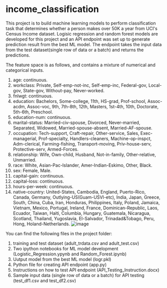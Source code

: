 # income_classification

This project is to build machine learning models to perform classification task that determines whether a person makes over 50K a year from UCI's Census Income dataset. Logisic regression and random forest models are developed for this project and an API endpoint was set up to generate prediction result from the best ML model. The endpoint takes the input data from the test dataset(single row of data or a batch) and returns the predictions. 

The feature space is as follows, and contains a mixture of numerical and categorical inputs. 
1.	age: continuous.
2.	workclass: Private, Self-emp-not-inc, Self-emp-inc, Federal-gov, Local-gov, State-gov, Without-pay, Never-worked.
3.	fnlwgt: continuous.
4.	education: Bachelors, Some-college, 11th, HS-grad, Prof-school, Assoc-acdm, Assoc-voc, 9th, 7th-8th, 12th, Masters, 1st-4th, 10th, Doctorate, 5th-6th, Preschool.
5.	education-num: continuous.
6.	marital-status: Married-civ-spouse, Divorced, Never-married, Separated, Widowed, Married-spouse-absent, Married-AF-spouse.
7.	occupation: Tech-support, Craft-repair, Other-service, Sales, Exec-managerial, Prof-specialty, Handlers-cleaners, Machine-op-inspct, Adm-clerical, Farming-fishing, Transport-moving, Priv-house-serv, Protective-serv, Armed-Forces.
8.	relationship: Wife, Own-child, Husband, Not-in-family, Other-relative, Unmarried.
9.	race: White, Asian-Pac-Islander, Amer-Indian-Eskimo, Other, Black.
10.	sex: Female, Male.
11.	capital-gain: continuous.
12.	capital-loss: continuous.
13.	hours-per-week: continuous.
14.	native-country: United-States, Cambodia, England, Puerto-Rico, Canada, Germany, Outlying-US(Guam-USVI-etc), India, Japan, Greece, South, China, Cuba, Iran, Honduras, Philippines, Italy, Poland, Jamaica, Vietnam, Mexico, Portugal, Ireland, France, Dominican-Republic, Laos, Ecuador, Taiwan, Haiti, Columbia, Hungary, Guatemala, Nicaragua, Scotland, Thailand, Yugoslavia, El-Salvador, Trinadad&Tobago, Peru, Hong, Holand-Netherlands.
![image](https://user-images.githubusercontent.com/72672367/194773009-db7cc455-38f7-46cc-befa-465668b5bc41.png)


You can find the following files in the project folder:
1. training and test dataset (adult_trdata.csv and adult_test.csv)
2. Two ipython notebooks for ML model development (Logistic_Regression.ypynb and Random_Forest.ipynb)
3. Uutput model from the best ML model (logr.pkl)
4. Python file for creating API endpoint (app.py)
5. Instructions on how to test API endpoint (API_Testing_Instruction.docx)
6. Sample input data (single row of data or a batch) for API testing (test_df1.csv and test_df2.csv)
